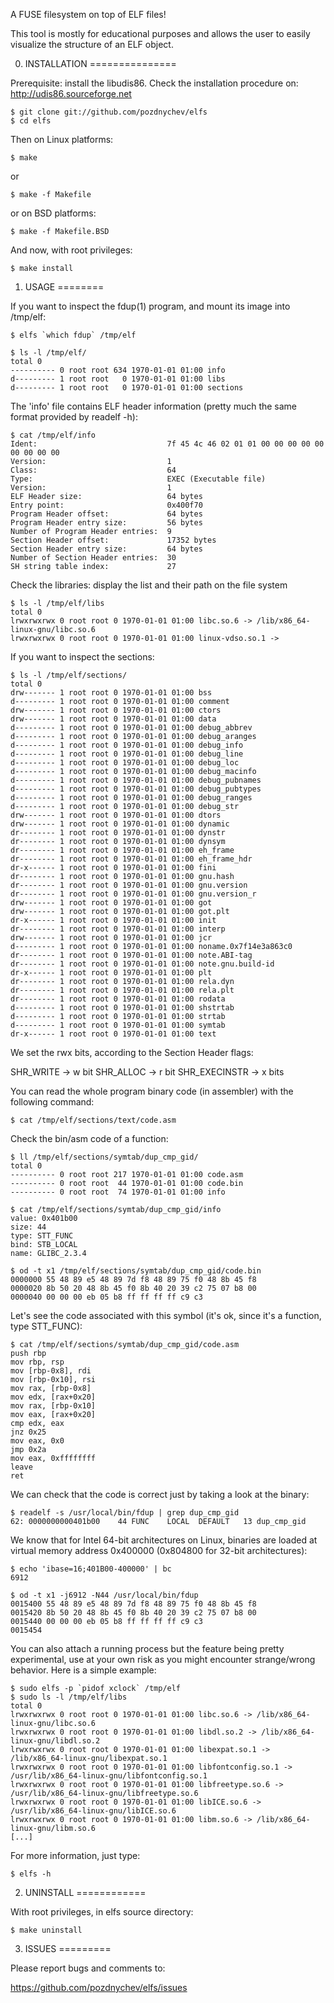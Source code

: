 A FUSE filesystem on top of ELF files!

This tool is mostly for educational purposes and allows the user to easily visualize
the structure of an ELF object.

0. INSTALLATION
===============

Prerequisite: install the libudis86. Check the installation procedure on:
http://udis86.sourceforge.net

    $ git clone git://github.com/pozdnychev/elfs
    $ cd elfs

Then on Linux platforms:

    $ make

or

    $ make -f Makefile

or on BSD platforms:

    $ make -f Makefile.BSD

And now, with root privileges:

    $ make install

1. USAGE
========

If you want to inspect the fdup(1) program, and mount its image into /tmp/elf:

    $ elfs `which fdup` /tmp/elf

    $ ls -l /tmp/elf/
    total 0
    ---------- 0 root root 634 1970-01-01 01:00 info
    d--------- 1 root root   0 1970-01-01 01:00 libs
    d--------- 1 root root   0 1970-01-01 01:00 sections

The 'info' file contains ELF header information (pretty much the same format provided by readelf -h):

    $ cat /tmp/elf/info
    Ident:                             7f 45 4c 46 02 01 01 00 00 00 00 00 00 00 00 00
    Version:                           1
    Class:                             64
    Type:                              EXEC (Executable file)
    Version:                           1
    ELF Header size:                   64 bytes
    Entry point:                       0x400f70
    Program Header offset:             64 bytes
    Program Header entry size:         56 bytes
    Number of Program Header entries:  9
    Section Header offset:             17352 bytes
    Section Header entry size:         64 bytes
    Number of Section Header entries:  30
    SH string table index:             27

Check the libraries: display the list and their path on the file system

    $ ls -l /tmp/elf/libs
    total 0
    lrwxrwxrwx 0 root root 0 1970-01-01 01:00 libc.so.6 -> /lib/x86_64-linux-gnu/libc.so.6
    lrwxrwxrwx 0 root root 0 1970-01-01 01:00 linux-vdso.so.1 ->


If you want to inspect the sections:

    $ ls -l /tmp/elf/sections/
    total 0
    drw------- 1 root root 0 1970-01-01 01:00 bss
    d--------- 1 root root 0 1970-01-01 01:00 comment
    drw------- 1 root root 0 1970-01-01 01:00 ctors
    drw------- 1 root root 0 1970-01-01 01:00 data
    d--------- 1 root root 0 1970-01-01 01:00 debug_abbrev
    d--------- 1 root root 0 1970-01-01 01:00 debug_aranges
    d--------- 1 root root 0 1970-01-01 01:00 debug_info
    d--------- 1 root root 0 1970-01-01 01:00 debug_line
    d--------- 1 root root 0 1970-01-01 01:00 debug_loc
    d--------- 1 root root 0 1970-01-01 01:00 debug_macinfo
    d--------- 1 root root 0 1970-01-01 01:00 debug_pubnames
    d--------- 1 root root 0 1970-01-01 01:00 debug_pubtypes
    d--------- 1 root root 0 1970-01-01 01:00 debug_ranges
    d--------- 1 root root 0 1970-01-01 01:00 debug_str
    drw------- 1 root root 0 1970-01-01 01:00 dtors
    drw------- 1 root root 0 1970-01-01 01:00 dynamic
    dr-------- 1 root root 0 1970-01-01 01:00 dynstr
    dr-------- 1 root root 0 1970-01-01 01:00 dynsym
    dr-------- 1 root root 0 1970-01-01 01:00 eh_frame
    dr-------- 1 root root 0 1970-01-01 01:00 eh_frame_hdr
    dr-x------ 1 root root 0 1970-01-01 01:00 fini
    dr-------- 1 root root 0 1970-01-01 01:00 gnu.hash
    dr-------- 1 root root 0 1970-01-01 01:00 gnu.version
    dr-------- 1 root root 0 1970-01-01 01:00 gnu.version_r
    drw------- 1 root root 0 1970-01-01 01:00 got
    drw------- 1 root root 0 1970-01-01 01:00 got.plt
    dr-x------ 1 root root 0 1970-01-01 01:00 init
    dr-------- 1 root root 0 1970-01-01 01:00 interp
    drw------- 1 root root 0 1970-01-01 01:00 jcr
    d--------- 1 root root 0 1970-01-01 01:00 noname.0x7f14e3a863c0
    dr-------- 1 root root 0 1970-01-01 01:00 note.ABI-tag
    dr-------- 1 root root 0 1970-01-01 01:00 note.gnu.build-id
    dr-x------ 1 root root 0 1970-01-01 01:00 plt
    dr-------- 1 root root 0 1970-01-01 01:00 rela.dyn
    dr-------- 1 root root 0 1970-01-01 01:00 rela.plt
    dr-------- 1 root root 0 1970-01-01 01:00 rodata
    d--------- 1 root root 0 1970-01-01 01:00 shstrtab
    d--------- 1 root root 0 1970-01-01 01:00 strtab
    d--------- 1 root root 0 1970-01-01 01:00 symtab
    dr-x------ 1 root root 0 1970-01-01 01:00 text


We set the rwx bits, according to the Section Header flags:

   SHR_WRITE     -> w bit
   SHR_ALLOC     -> r bit
   SHR_EXECINSTR -> x bits


You can read the whole program binary code (in assembler) with the following command:

    $ cat /tmp/elf/sections/text/code.asm


Check the bin/asm code of a function:

    $ ll /tmp/elf/sections/symtab/dup_cmp_gid/
    total 0
    ---------- 0 root root 217 1970-01-01 01:00 code.asm
    ---------- 0 root root  44 1970-01-01 01:00 code.bin
    ---------- 0 root root  74 1970-01-01 01:00 info

    $ cat /tmp/elf/sections/symtab/dup_cmp_gid/info
    value: 0x401b00
    size: 44
    type: STT_FUNC
    bind: STB_LOCAL
    name: GLIBC_2.3.4

    $ od -t x1 /tmp/elf/sections/symtab/dup_cmp_gid/code.bin
    0000000 55 48 89 e5 48 89 7d f8 48 89 75 f0 48 8b 45 f8
    0000020 8b 50 20 48 8b 45 f0 8b 40 20 39 c2 75 07 b8 00
    0000040 00 00 00 eb 05 b8 ff ff ff ff c9 c3


Let's see the code associated with this symbol (it's ok, since it's a function,
type STT_FUNC):

    $ cat /tmp/elf/sections/symtab/dup_cmp_gid/code.asm
    push rbp
    mov rbp, rsp
    mov [rbp-0x8], rdi
    mov [rbp-0x10], rsi
    mov rax, [rbp-0x8]
    mov edx, [rax+0x20]
    mov rax, [rbp-0x10]
    mov eax, [rax+0x20]
    cmp edx, eax
    jnz 0x25
    mov eax, 0x0
    jmp 0x2a
    mov eax, 0xffffffff
    leave
    ret

We can check that the code is correct just by taking a look at the binary:

    $ readelf -s /usr/local/bin/fdup | grep dup_cmp_gid
    62: 0000000000401b00    44 FUNC    LOCAL  DEFAULT   13 dup_cmp_gid

We know that for Intel 64-bit architectures on Linux, binaries are loaded
at virtual memory address 0x400000 (0x804800 for 32-bit architectures):

    $ echo 'ibase=16;401B00-400000' | bc
    6912

    $ od -t x1 -j6912 -N44 /usr/local/bin/fdup
    0015400 55 48 89 e5 48 89 7d f8 48 89 75 f0 48 8b 45 f8
    0015420 8b 50 20 48 8b 45 f0 8b 40 20 39 c2 75 07 b8 00
    0015440 00 00 00 eb 05 b8 ff ff ff ff c9 c3
    0015454


You can also attach a running process but the feature being pretty experimental,
use at your own risk as you might encounter strange/wrong behavior.  Here is a simple example:

    $ sudo elfs -p `pidof xclock` /tmp/elf
    $ sudo ls -l /tmp/elf/libs
    total 0
    lrwxrwxrwx 0 root root 0 1970-01-01 01:00 libc.so.6 -> /lib/x86_64-linux-gnu/libc.so.6
    lrwxrwxrwx 0 root root 0 1970-01-01 01:00 libdl.so.2 -> /lib/x86_64-linux-gnu/libdl.so.2
    lrwxrwxrwx 0 root root 0 1970-01-01 01:00 libexpat.so.1 -> /lib/x86_64-linux-gnu/libexpat.so.1
    lrwxrwxrwx 0 root root 0 1970-01-01 01:00 libfontconfig.so.1 -> /usr/lib/x86_64-linux-gnu/libfontconfig.so.1
    lrwxrwxrwx 0 root root 0 1970-01-01 01:00 libfreetype.so.6 -> /usr/lib/x86_64-linux-gnu/libfreetype.so.6
    lrwxrwxrwx 0 root root 0 1970-01-01 01:00 libICE.so.6 -> /usr/lib/x86_64-linux-gnu/libICE.so.6
    lrwxrwxrwx 0 root root 0 1970-01-01 01:00 libm.so.6 -> /lib/x86_64-linux-gnu/libm.so.6
    [...]


For more information, just type:

    $ elfs -h


2. UNINSTALL
============

With root privileges, in elfs source directory:

    $ make uninstall

3. ISSUES
=========

Please report bugs and comments to:

https://github.com/pozdnychev/elfs/issues
